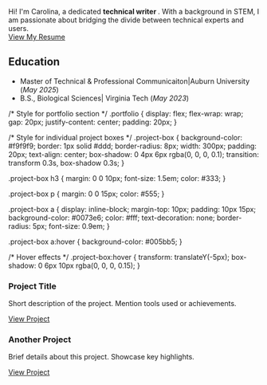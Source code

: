 Hi! I'm Carolina, a dedicated <b> technical writer </b>. With a background in STEM, I am passionate about bridging the divide between technical experts and users. 
<br>
[View My Resume](resume.md) <br>
## Education
- Master of Technical & Professional Communicaiton|Auburn University (_May 2025_)	 			        		
- B.S., Biological Sciences| Virginia Tech (_May 2023_)

/* Style for portfolio section */
.portfolio {
  display: flex;
  flex-wrap: wrap;
  gap: 20px;
  justify-content: center;
  padding: 20px;
}

/* Style for individual project boxes */
.project-box {
  background-color: #f9f9f9;
  border: 1px solid #ddd;
  border-radius: 8px;
  width: 300px;
  padding: 20px;
  text-align: center;
  box-shadow: 0 4px 6px rgba(0, 0, 0, 0.1);
  transition: transform 0.3s, box-shadow 0.3s;
}

.project-box h3 {
  margin: 0 0 10px;
  font-size: 1.5em;
  color: #333;
}

.project-box p {
  margin: 0 0 15px;
  color: #555;
}

.project-box a {
  display: inline-block;
  margin-top: 10px;
  padding: 10px 15px;
  background-color: #0073e6;
  color: #fff;
  text-decoration: none;
  border-radius: 5px;
  font-size: 0.9em;
}

.project-box a:hover {
  background-color: #005bb5;
}

/* Hover effects */
.project-box:hover {
  transform: translateY(-5px);
  box-shadow: 0 6px 10px rgba(0, 0, 0, 0.15);
}
<div class="portfolio">
  <div class="project-box">
    <h3>Project Title</h3>
    <p>Short description of the project. Mention tools used or achievements.</p>
    <a href="project-link.html" target="_blank">View Project</a>
  </div>

  <div class="project-box">
    <h3>Another Project</h3>
    <p>Brief details about this project. Showcase key highlights.</p>
    <a href="another-project-link.html" target="_blank">View Project</a>
  </div>
</div>
